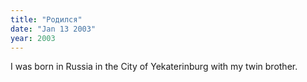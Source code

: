 ```yaml
---
title: "Родился"
date: "Jan 13 2003"
year: 2003
---
```


I was born in Russia in the City of Yekaterinburg with my twin brother.